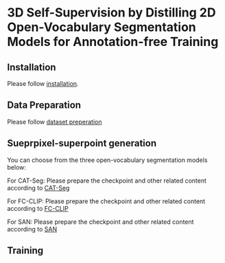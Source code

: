 # 3D Self-Supervision by Distilling 2D Open-Vocabulary Segmentation Models for Annotation-free Training

## Installation
Please follow [installation](INSTALL.md). 

## Data Preparation
Please follow [dataset preperation](DATASETS.md)

## Sueprpixel-superpoint generation

You can choose from the three open-vocabulary segmentation models below:

For CAT-Seg:
Please prepare the checkpoint and other related content according to [CAT-Seg](https://github.com/KU-CVLAB/CAT-Seg/tree/main)

For FC-CLIP:
Please prepare the checkpoint and other related content according to [FC-CLIP](https://github.com/bytedance/fc-clip/tree/main)

For SAN:
Please prepare the checkpoint and other related content according to [SAN](https://github.com/MendelXu/SAN/tree/main)

## Training


